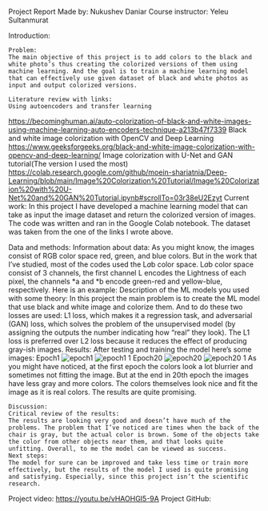 












Project Report
Made by: Nukushev Daniar
Course instructor: Yeleu Sultanmurat






























Introduction:

	Problem:
	The main objective of this project is to add colors to the black and white photo’s thus creating the colorized versions of them using machine learning. And the goal is to train a machine learning model that can effectively use given dataset of black and white photos as input and output colorized versions.
	
	Literature review with links:
	Using autoencoders and transfer learning
https://becominghuman.ai/auto-colorization-of-black-and-white-images-using-machine-learning-auto-encoders-technique-a213b47f7339
	Black and white image colorization with OpenCV and Deep Learning
https://www.geeksforgeeks.org/black-and-white-image-colorization-with-opencv-and-deep-learning/ 
	Image colorization with U-Net and GAN tutorial(The version I used the most)
https://colab.research.google.com/github/moein-shariatnia/Deep-Learning/blob/main/Image%20Colorization%20Tutorial/Image%20Colorization%20with%20U-Net%20and%20GAN%20Tutorial.ipynb#scrollTo=03r38eU2Ezyt
	Current work:
	In this project I have developed a machine learning model that can take as input the image dataset and return the colorized version of images. The code was written and ran in the Google Colab notebook. The dataset was taken from the one of the links I wrote above.

Data and methods:
	Information about data:
	As you might know, the images consist of RGB color space red, green, and blue colors. But in the work that I’ve studied, most of the codes used the L*a*b color space. L*a*b color space consist of 3 channels, the first channel L encodes the Lightness of each pixel, the channels *a and *b encode green-red and yellow-blue, respectively. Here is an example:
 	Description of the ML models you used with some theory:
	In this project the main problem is to create the ML model that use black and white image and colorize them. And to do these two losses are used: L1 loss, which makes it a regression task, and adversarial (GAN) loss, which solves the problem of the unsupervised model (by assigning the outputs the number indicating how “real” they look). The L1 loss is preferred over L2 loss because it reduces the effect of producing gray-ish images. 
	Results:
	After testing and training the model here’s some images:
Epoch1
![epoch1](https://user-images.githubusercontent.com/98156588/219938554-7204f9fa-04ee-45c6-9c19-9295f9cdcf16.png)
![epoch1 1](https://user-images.githubusercontent.com/98156588/219938559-f04dc5d7-3cfa-4a67-9165-2afa517ff3e5.png)
Epoch20
![epoch20](https://user-images.githubusercontent.com/98156588/219938568-cca6c559-37a5-46cd-bec0-910ea72bbf9d.png)
![epoch20 1](https://user-images.githubusercontent.com/98156588/219938572-10fa7a83-04d6-40d7-9326-5a18b4f2c116.png)
As you might have noticed, at the first epoch the colors look a lot blurrier and sometimes not fitting the image. But at the end in 20th epoch the images have less gray and more colors. The colors themselves look nice and fit the image as it is real colors. The results are quite promising.

	Discussion:
	Critical review of the results:
	The results are looking very good and doesn’t have much of the problems. The problem that I’ve noticed are times when the back of the chair is gray, but the actual color is brown. Some of the objects take the color from other objects near them, and that looks quite unfitting. Overall, to me the model can be viewed as success.
	Next steps:
	The model for sure can be improved and take less time or train more effectively, but the results of the model I used is quite promising and satisfying. Especially, since this project isn’t the scientific research.

Project video:
https://youtu.be/vHAOHGI5-9A
Project GitHub:
